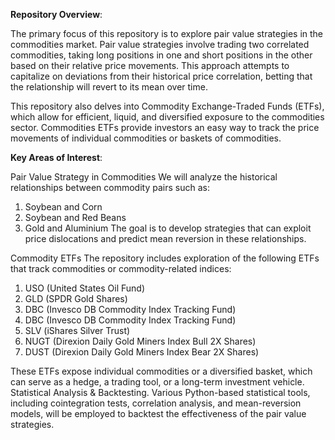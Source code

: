 **Repository Overview**:

The primary focus of this repository is to explore pair value strategies in the commodities market. Pair value strategies involve trading two correlated commodities, taking long positions in one and short positions in the other based on their relative price movements. This approach attempts to capitalize on deviations from their historical price correlation, betting that the relationship will revert to its mean over time.

This repository also delves into Commodity Exchange-Traded Funds (ETFs), which allow for efficient, liquid, and diversified exposure to the commodities sector. Commodities ETFs provide investors an easy way to track the price movements of individual commodities or baskets of commodities.

**Key Areas of Interest**:

Pair Value Strategy in Commodities
We will analyze the historical relationships between commodity pairs such as:
1. Soybean and Corn
2. Soybean and Red Beans
3. Gold and Aluminium
The goal is to develop strategies that can exploit price dislocations and predict mean reversion in these relationships.

Commodity ETFs
The repository includes exploration of the following ETFs that track commodities or commodity-related indices:
1. USO (United States Oil Fund)
2. GLD (SPDR Gold Shares)
3. DBC (Invesco DB Commodity Index Tracking Fund)
4. DBC (Invesco DB Commodity Index Tracking Fund)
5. SLV (iShares Silver Trust)
6. NUGT (Direxion Daily Gold Miners Index Bull 2X Shares)
7. DUST (Direxion Daily Gold Miners Index Bear 2X Shares)

These ETFs expose individual commodities or a diversified basket, which can serve as a hedge, a trading tool, or a long-term investment vehicle.
Statistical Analysis & Backtesting. Various Python-based statistical tools, including cointegration tests, correlation analysis, and mean-reversion models, will be employed to backtest the effectiveness of the pair value strategies.

